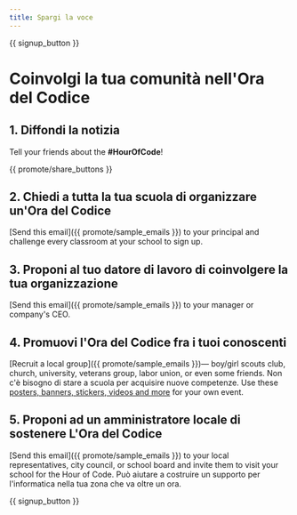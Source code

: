 ```yaml
---
title: Spargi la voce
---
```


{{ signup_button }}

# Coinvolgi la tua comunità nell'Ora del Codice

## 1. Diffondi la notizia

Tell your friends about the **#HourOfCode**!

{{ promote/share_buttons }}

## 2. Chiedi a tutta la tua scuola di organizzare un'Ora del Codice

[Send this email]({{ promote/sample_emails }}) to your principal and challenge every classroom at your school to sign up.

## 3. Proponi al tuo datore di lavoro di coinvolgere la tua organizzazione

[Send this email]({{ promote/sample_emails }}) to your manager or company's CEO.

## 4. Promuovi l'Ora del Codice fra i tuoi conoscenti

[Recruit a local group]({{ promote/sample_emails }})— boy/girl scouts club, church, university, veterans group, labor union, or even some friends. Non c'è bisogno di stare a scuola per acquisire nuove competenze. Use these [posters, banners, stickers, videos and more](/promote/resources) for your own event.

## 5. Proponi ad un amministratore locale di sostenere L'Ora del Codice

[Send this email]({{ promote/sample_emails }}) to your local representatives, city council, or school board and invite them to visit your school for the Hour of Code. Può aiutare a costruire un supporto per l'informatica nella tua zona che va oltre un ora.

{{ signup_button }}